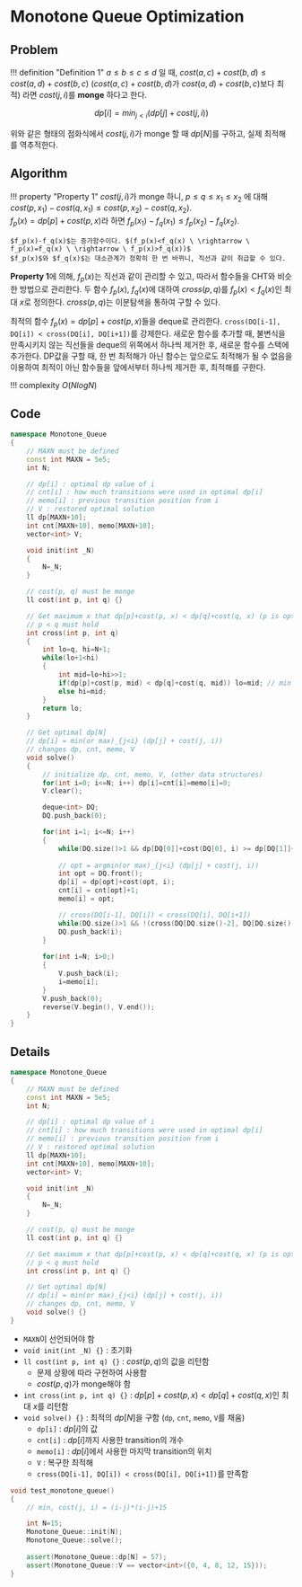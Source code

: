 # Monotone Queue Optimization

## Problem

!!! definition "Definition 1"
    $a \le b \le c \le d$ 일 때, $cost(a, c) + cost(b, d) \le cost(a, d) + cost(b, c)$ ($cost(a, c) + cost(b, d)$가 $cost(a, d) + cost(b, c)$보다 최적) 라면 $cost(j, i)$를 **monge** 하다고 한다.

$$dp[i] = min_{j<i} (dp[j] + cost(j, i))$$

위와 같은 형태의 점화식에서 $cost(j, i)$가 monge 할 때 $dp[N]$를 구하고, 실제 최적해를 역추적한다.

## Algorithm

!!! property "Property 1"
    $cost(j, i)$가 monge 하니, $p \le q \le x_1 \le x_2$ 에 대해 $cost(p, x_1)-cost(q, x_1) \le cost(p, x_2)-cost(q, x_2)$.  
    $f_p(x) = dp[p] + cost(p, x)$라 하면 $f_p(x_1)-f_q(x_1) \le f_p(x_2)-f_q(x_2)$.

    $f_p(x)-f_q(x)$는 증가함수이다. $(f_p(x)<f_q(x) \ \rightarrow \ f_p(x)=f_q(x) \ \rightarrow \ f_p(x)>f_q(x))$  
    $f_p(x)$와 $f_q(x)$는 대소관계가 정확히 한 번 바뀌니, 직선과 같이 취급할 수 있다.

**Property 1**에 의해, $f_p(x)$는 직선과 같이 관리할 수 있고, 따라서 함수들을 CHT와 비슷한 방법으로 관리한다.
두 함수 $f_p(x)$, $f_q(x)$에 대하여 $cross(p, q)$를 $f_p(x)<f_q(x)$인 최대 $x$로 정의한다.
$cross(p, q)$는 이분탐색을 통하여 구할 수 있다.

최적의 함수 $f_p(x) = dp[p] + cost(p, x)$들을 deque로 관리한다.
`cross(DQ[i-1], DQ[i]) < cross(DQ[i], DQ[i+1])`를 강제한다.
새로운 함수를 추가할 때, 불변식을 만족시키지 않는 직선들을 deque의 위쪽에서 하나씩 제거한 후, 새로운 함수를 스택에 추가한다.
DP값을 구할 때, 한 번 최적해가 아닌 함수는 앞으로도 최적해가 될 수 없음을 이용하여 최적이 아닌 함수들을 앞에서부터 하나씩 제거한 후, 최적해를 구한다.

!!! complexity
    $O(NlogN)$

## Code

``` cpp linenums="1" title="monotone_queue.cpp"
namespace Monotone_Queue
{
    // MAXN must be defined
    const int MAXN = 5e5;
    int N;

    // dp[i] : optimal dp value of i
    // cnt[i] : how much transitions were used in optimal dp[i]
    // memo[i] : previous transition position from i
    // V : restored optimal solution
    ll dp[MAXN+10];
    int cnt[MAXN+10], memo[MAXN+10];
    vector<int> V;

    void init(int _N)
    {
        N=_N;
    }

    // cost(p, q) must be monge
    ll cost(int p, int q) {}

    // Get maximum x that dp[p]+cost(p, x) < dp[q]+cost(q, x) (p is optimal than q)
    // p < q must hold
    int cross(int p, int q)
    {
        int lo=q, hi=N+1;
        while(lo+1<hi)
        {
            int mid=lo+hi>>1;
            if(dp[p]+cost(p, mid) < dp[q]+cost(q, mid)) lo=mid; // min : <, max : >
            else hi=mid;
        }
        return lo;
    }

    // Get optimal dp[N]
    // dp[i] = min(or max)_{j<i} (dp[j] + cost(j, i)) 
    // changes dp, cnt, memo, V
    void solve()
    {
        // initialize dp, cnt, memo, V, (other data structures)
        for(int i=0; i<=N; i++) dp[i]=cnt[i]=memo[i]=0;
        V.clear();

        deque<int> DQ;
        DQ.push_back(0);

        for(int i=1; i<=N; i++)
        {
            while(DQ.size()>1 && dp[DQ[0]]+cost(DQ[0], i) >= dp[DQ[1]]+cost(DQ[1], i)) DQ.pop_front(); // min : >=, max : <=
            
            // opt = argmin(or max)_{j<i} (dp[j] + cost(j, i))
            int opt = DQ.front();
            dp[i] = dp[opt]+cost(opt, i);
            cnt[i] = cnt[opt]+1;
            memo[i] = opt;

            // cross(DQ[i-1], DQ[i]) < cross(DQ[i], DQ[i+1])
            while(DQ.size()>1 && !(cross(DQ[DQ.size()-2], DQ[DQ.size()-1]) < cross(DQ[DQ.size()-1], i))) DQ.pop_back();
            DQ.push_back(i);
        }
        
        for(int i=N; i>0;)
        {
            V.push_back(i);
            i=memo[i];
        }
        V.push_back(0);
        reverse(V.begin(), V.end());
    }
}
```

## Details

``` cpp linenums="1" title="template"
namespace Monotone_Queue
{
    // MAXN must be defined
    const int MAXN = 5e5;
    int N;

    // dp[i] : optimal dp value of i
    // cnt[i] : how much transitions were used in optimal dp[i]
    // memo[i] : previous transition position from i
    // V : restored optimal solution
    ll dp[MAXN+10];
    int cnt[MAXN+10], memo[MAXN+10];
    vector<int> V;

    void init(int _N)
    {
        N=_N;
    }

    // cost(p, q) must be monge
    ll cost(int p, int q) {}

    // Get maximum x that dp[p]+cost(p, x) < dp[q]+cost(q, x) (p is optimal than q)
    // p < q must hold
    int cross(int p, int q) {}

    // Get optimal dp[N]
    // dp[i] = min(or max)_{j<i} (dp[j] + cost(j, i)) 
    // changes dp, cnt, memo, V
    void solve() {}
}
```

- `MAXN`이 선언되어야 함
- `void init(int _N) {}` : 초기화
- `ll cost(int p, int q) {}` : $cost(p, q)$의 값을 리턴함
    - 문제 상황에 따라 구현하여 사용함
    - $cost(p, q)$가 monge해야 함
- `int cross(int p, int q) {}` : $dp[p]+cost(p, x)<dp[q]+cost(q, x)$인 최대 $x$를 리턴함
- `void solve() {}` : 최적의 $dp[N]$을 구함 (`dp`, `cnt`, `memo`, `V`를 채움)
    - `dp[i]` : $dp[i]$의 값
    - `cnt[i]` : $dp[i]$까지 사용한 transition의 개수
    - `memo[i]` : $dp[i]$에서 사용한 마지막 transition의 위치
    - `V` : 복구한 최적해
    - `cross(DQ[i-1], DQ[i]) < cross(DQ[i], DQ[i+1])`를 만족함

``` cpp linenums="1" title="example"
void test_monotone_queue()
{
    // min, cost(j, i) = (i-j)*(i-j)+15

    int N=15;
    Monotone_Queue::init(N);
    Monotone_Queue::solve();
    
    assert(Monotone_Queue::dp[N] = 57);
    assert(Monotone_Queue::V == vector<int>({0, 4, 8, 12, 15}));
}
```